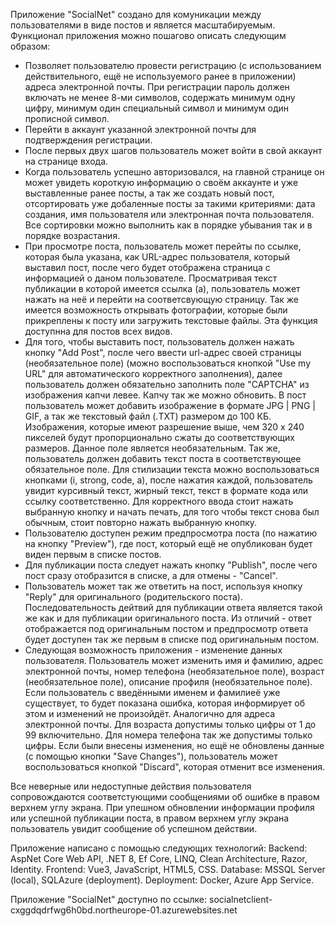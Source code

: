 Приложение "SocialNet" создано для комуникации между пользователями в виде постов и является масштабируемым.
Функционал приложения можно пошагово описать следующим образом:
- Позволяет пользователю провести регистрацию (с использованием действительного, ещё не используемого ранее в приложении) адреса электронной почты.
  При регистрации пароль должен включать не менее 8-ми символов, содержать минимум одну цифру, минимум один специальный символ и минимум один прописной символ.
- Перейти в аккаунт указанной электронной почты для подтверждения регистрации.
- После первых двух шагов пользователь может войти в свой аккаунт на странице входа.
- Когда пользователь успешно авторизовался, на главной странице он может увидеть короткую информацию о своём аккаунте и уже выставленные ранее посты,
  а так же создать новый пост, отсортировать уже добаленные посты за такими критериями: дата создания, имя пользователя или электронная почта пользователя.
  Все сортировки можно выполнить как в порядке убывания так и в порядке возрастания.
- При просмотре поста, пользователь может перейты по ссылке, которая была указана, как URL-адрес пользователя, который выставил пост, после чего будет отображена
  страница с информацией о даном пользователе. Просматривая текст публикации в которой имеется ссылка (a), пользователь может нажать на неё и перейти на соответсвующую страницу.
  Так же имеется возможность открывать фотографии, которые были прикреплены к посту или загружить текстовые файлы. Эта функция доступнна для постов всех видов. 
- Для того, чтобы выставить пост, пользователь должен нажать кнопку "Add Post", после чего ввести url-адрес своей страницы (необязательное поле)
  (можно воспользоваться кнопкой "Use my URL" для автоматического корректного заполнения), далее пользователь должен обязательно заполнить поле "CAPTCHA"
  из изображения капчи левее. Капчу так же можно обновить. В пост пользователь может добавить изображение в формате JPG | PNG | GIF, а так же текстовый файл (.TXT) размером до 100 КБ.
  Изображения, которые имеют разрешение выше, чем 320 х 240 пикселей будут пропорционально сжаты до соответствующих размеров. Данное поле является необязательным.
  Так же, пользователь должен добавить текст поста в соответствующее обязательное поле. Для стилизации текста можно воспользоваться кнопками (i, strong, code, a),
  после нажатия каждой, пользователь увидит курсивный текст, жирный текст, текст в формате кода или ссылку соответственно. Для корректного ввода стоит нажать выбранную кнопку
  и начать печать, для того чтобы текст снова был обычным, стоит повторно нажать выбранную кнопку.
- Пользователю доступен режим предпросмотра поста (по нажатию на кнопку "Preview"), где пост, который ещё не опубликован будет виден первым в списке постов.
- Для публикации поста следует нажать кнопку "Publish", после чего пост сразу отобразится в списке, а для отмены - "Cancel".
- Пользователь может так же ответить на пост, используя кнопку "Reply" для оригинального (родительского поста). Последовательность дейтвий для публикации ответа
  является такой же как и для публикации оригинального поста. Из отличий - ответ отображается под оригинальным постом и предпросмотр ответа будет доступен так же первым в списке
  под оригинальным постом.
- Следующая возможность приложения - изменение данных пользователя. Пользователь может изменить имя и фамилию, адрес электронной почты, номер телефона (необязательное поле),
  возраст (необязательное поле), описание профиля (необязательное поле).
  Если пользователь с введёнными именем и фамилиеё уже существует, то будет показана ошибка, которая информирует об этом и изменений не произойдёт. Аналогично для адреса электронной почты.
  Для возраста допустимы только цифры от 1 до 99 включительно. Для номера телефона так же допустимы только цифры.
  Если были внесены изменения, но ещё не обновлены данные (с помощью кнопки "Save Changes"), пользователь может воспользоваться кнопкой "Discard", которая отменит все изменения.

Все неверные или недоступные действия пользователя сопровождаются соответстующими сообщениями об ошибке в правом верхнем углу экрана.
При упешном обновлении информации профиля или успешной публикации поста, в правом верхнем углу экрана пользователь увидит сообщение об успешном действии.

Приложение написано с помощью следующих технологий:
Backend: AspNet Core Web API, .NET 8, Ef Core, LINQ, Clean Architecture, Razor, Identity.
Frontend: Vue3, JavaScript, HTML5, CSS.
Database: MSSQL Server (local), SQLAzure (deployment).
Deployment: Docker, Azure App Service.

Приложение "SocialNet" доступно по ссылке: socialnetclient-cxggdqdrfwg6h0bd.northeurope-01.azurewebsites.net
